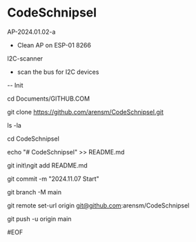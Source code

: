 # CodeSchnipsel

AP-2024.01.02-a
- Clean AP on ESP-01 8266

I2C-scanner
- scan the bus for I2C devices









-- Init

cd Documents/GITHUB.COM

git clone https://github.com/arensm/CodeSchnipsel.git

ls -la

cd CodeSchnipsel

echo "# CodeSchnipsel" >> README.md

git init\ngit add README.md

git commit -m "2024.11.07 Start"

git branch -M main

git remote set-url origin git@github.com:arensm/CodeSchnipsel

git push -u origin main

#EOF